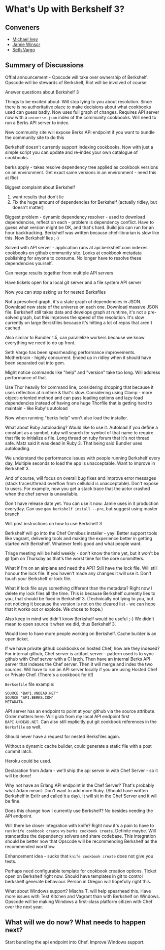 What's Up with Berkshelf 3?
===========================

## Conveners

* [Michael Ivey](https://twitter.com/ivey)
* [Jamie Winsor](https://twitter.com/resetexistence)
* [Seth Vargo](https://twitter.com/sethvargo)

## Summary of Discussions 

Offial announcement - Opscode will take over ownership of Berkshelf.  Opscode will be stewards of Berkshelf, Riot will be involved of course

Answer questions about Berkshelf 3

Things to be excited about:
Will stop lying to you about resolution.  Since there is no authoritative place to make decisions about what cookbooks used can guess badly.  Now uses full graph of changes.  Requires API server now with a `universe.json` index of the community cookbooks.  Will need to run a Berks API server to index.

New community site will expose Berks API endpoint if you want to bundle the community site to do this

Berkshelf doesn't currently support indexing cookbooks.  Now with just a simple script you can update and re-index your own catalogue of cookbooks.

berks apply - takes resolve dependency tree applied as cookbook versions on an environment.  Get exact same versions in an environment - need this at Riot

Biggest complaint about Berkshelf
1) want results that don't lie
2) Fix the huge amount of dependencies for Berkshelf (actually ridley, but doesn't matter)

Biggest problem - dynamic dependency resolver - used to download dependencies, reflect on each - problem is dependency conflict.  Have to guess what version might be OK, and that's hard.  Build job can run for an hour backtracking.  Berkshelf was written because chef-librarian is slow like this.  Now Berkshelf lies ;-)

Solved with API server - application runs at api.berkshelf.com indexes cookbooks on github community site.  Looks at cookbook metadata publishing for anyone to consume.  No longer have to resolve these dependencies yourself.

Can merge results together from multiple API servers

Have tickets open for a local git server and a file system API server

Now you can stop asking us for nested Berksfiles

Not a presolved graph, it's a state graph of dependencies in JSON.  Download new state of the universe on each one.  Download massive JSON file.  Berkshelf still takes data and develops graph at runtime, it's not a pre-solved graph, but this improves the speed of the resolution.  It's slow currently on large Berskfiles because it's hitting a lot of repos that aren't cached.

Also similar to Bundler 1.5, can parallelize workers because we know everything we need to do up front.

Seth Vargo has been spearheading performance improvements.  Motherbrain - highly concurrent.  Ended up in ridley when it should have been separated out into gem.

Might notice commands like "help" and "version" take too long.  Will address performance of that.

Use Thor heavily for command line, considering dropping that because it uses reflection at runtime & that's slow.  Considering using Clamp - more object-oriented method and can pass loading options and lazy-load dependencies instead of having one huge Thorfile that is getting hard to maintain - like Ruby's autoload

Now when running "berks help" won't also load the installer.

What about Ruby autoloading?  Would like to use it.  Autoload if you define a constant as a symbol, ruby will search for symbol of that name to require that file to initialize a file.  Long thread on ruby forum that it's not thread safe.  Matz said it was dead in Ruby 3.  That being said Bundler uses autoloading.

We understand the performance issues with people running Berkshelf every day.  Multiple seconds to load the app is unacceptable.  Want to improve in Berkshelf 3.

And of course, will focus on overall bug fixes and improve error messages (stack traces/thread overflow from celluloid is unacceptable).  Don't expose to users.  For example, now you get a stack trace that the actor crashed when the chef server is unavailable.

Don't have release date yet.  You can use it now.  Jamie uses in it production everyday.
Can use `gem berkshelf install --pre`, but suggest using master branch

Will post instructions on how to use Berkshelf 3

Berkshelf will go into the Chef Omnibus installer - yay!  Better support tools like vagrant, delivering tools and making the experience better in getting started with Berkshelf.  Whatever feels good and what people want.

Triage meeting will be held weekly - don't know the time yet, but it won't be @ 1pm on Thursday as that's the worst time for the core committers.

What if I'm on an airplane and need the API?  Still have the lock file.  Will still honour the lock file.  If you haven't made any changes it will use it.  Don't touch your Berkshelf or lock file.

What if lock file says something different than the metadata?  Right now I delete my lock files all the time.  This is because Berkshelf currently lies to you, that should be fixed in Berkshelf 3.  (Technically not lying to you, but not noticing it because the version is not on the cleared list - we can hope that it works out or explode.  We chose to hope.)

Also keep in mind we didn't know Berkshelf would be useful ;-)  We didn't mean to open source it when we did, thus Berkshelf 3.

Would love to have more people working on Berkshelf.  Cache builder is an open ticket.

If we have private github cookbooks on hosted Chef, how are they indexed?  For internal github, Chef server is artifact server - pattern used is to sync github with Chef server with a CI latch.  Then have an internal Berks API server that indexes the Chef server.  Then it will merge and index the two sources.  Will have to run an API server locally if you are using Hosted Chef or Private Chef.  (There's a cookbook for it!)

`Berksefile` file example:

    SOURCE "BAPI.UNDEAD.NET"
    SOURCE "API.BERKS.COM"
    METADATA

API server has an endpoint to point at your github via the source attribute.  Order matters here.  Will grab from my local API endpoint first `BAPI.UNDEAD.NET`.  Can also still explicitly put git cookbook references in the `Berksfile` as well.

Should never have a request for nested Berksfiles again.

Without a dynamic cache builder, could generate a static file with a post commit latch.

Heroku could be used.

Declaration from Adam - we'll ship the api server in with Chef Server - so it will be done!

Why not have an Erlang API endpoint in the Chef Server?  That's probably what Adam meant.  Don't want to add more Ruby.  (Should have written Berkshelf in Exilir and called it a day).  It will sit in the Chef Server and it will be fine.

Does this change how I currently use Berkshelf?  No besides needing the API endpoint.

Will there be closer integration with knife?  Right now it's a pain to have to run `knife cookbook create` vs `berks cookbook create`.  Definite maybe.  Will standardize the dependency solvers and share codebase.  This integration should be better now that Opscode will be recommending Berkshelf as the recommended workflow.

Enhancement idea - sucks that `knife cookbook create` does not give you tests.

Perhaps need configurable template for cookbook creation options.  Ticket open on Berkshelf right now.  Should have templates in git to control berkshelf generate behaviour.  Person in Oregon will hopefully right this.

What about Windows support?  Mischa T. will help spearhead this.  Have more issues with Test Kitchen and Vagrant than with Berkshelf on Windows.  Opscode will be making Windows a first-class platform citizen with Chef over the next year.

## What will we do now?  What needs to happen next?

Start bundling the api endpoint into Chef.  Improve Windows support.
